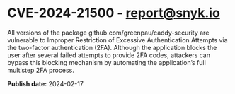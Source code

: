 # CVE-2024-21500 - report@snyk.io

All versions of the package github.com/greenpau/caddy-security are vulnerable to Improper Restriction of Excessive Authentication Attempts via the two-factor authentication (2FA). Although the application blocks the user after several failed attempts to provide 2FA codes, attackers can bypass this blocking mechanism by automating the application’s full multistep 2FA process.

**Publish date:** 2024-02-17
